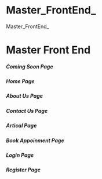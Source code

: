 # Master_FrontEnd_
Master_FrontEnd_


# Master Front End 

##### Coming Soon Page 
##### Home Page
##### About Us Page
##### Contact Us Page
##### Artical Page
##### Book Appoinment Page
##### Login Page
##### Register Page
